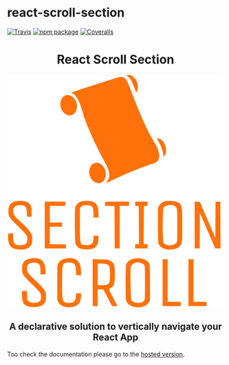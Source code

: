 # react-scroll-section

[![Travis][build-badge]][build]
[![npm package][npm-badge]][npm]
[![Coveralls][coveralls-badge]][coveralls]

<div style="text-align: center">
  <h1>React Scroll Section</h1> 
  <img src="./docs/logo.svg" alt="React Scroll Section logo" />
  <h2>
    <strong>A declarative solution to vertically navigate your React App</strong>
  </h2>
</div>

Too check the documentation please go to the [hosted version](https://react-scroll-section.netlify.com).

[build-badge]: https://img.shields.io/travis/EmaSuriano/react-scroll-section/master.svg
[build]: https://travis-ci.org/EmaSuriano/react-scroll-section
[npm-badge]: https://img.shields.io/npm/v/react-scroll-section.svg
[npm]: https://www.npmjs.org/package/react-scroll-section
[coveralls-badge]: https://img.shields.io/coveralls/EmaSuriano/react-scroll-section/master.svg
[coveralls]: https://coveralls.io/github/EmaSuriano/react-scroll-section
